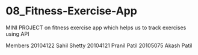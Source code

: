 # 08_Fitness-Exercise-App
MINI PROJECT on fitness exercise app which helps us to track exercises using API

Members 
20104122 Sahil Shetty
20104121 Pranil Patil
20105075 Akash Patil
